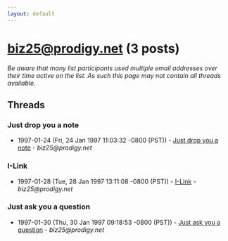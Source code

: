 ```yaml
---
layout: default
---
```


# biz25@prodigy.net (3 posts)

_Be aware that many list participants used multiple email addresses over their time active on the list. As such this page may not contain all threads available._

## Threads

### Just drop you a note
+ 1997-01-24 (Fri, 24 Jan 1997 11:03:32 -0800 (PST)) - [Just drop you a note](/archive/1997/01/9978d46c9c88ef3dd0ff7063bd76460b37c1e0c243458e15d94a50a078a01633) - _biz25@prodigy.net_

### I-Link
+ 1997-01-28 (Tue, 28 Jan 1997 13:11:08 -0800 (PST)) - [I-Link](/archive/1997/01/ef01f19bf8ff731decd175b681e69134d9f206e1ab85d073d3a57ef3f9906b89) - _biz25@prodigy.net_

### Just ask you a question
+ 1997-01-30 (Thu, 30 Jan 1997 09:18:53 -0800 (PST)) - [Just ask you a question](/archive/1997/01/a44a36e40f9e283dc1fad1d8286a7e539658603e61f76b37d802815da7488a84) - _biz25@prodigy.net_

